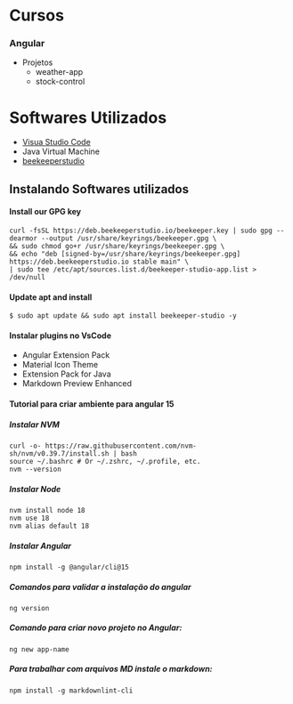 # Cursos
### Angular
  - Projetos
    - weather-app
    - stock-control

# Softwares Utilizados
 - [Visua Studio Code](https://code.visualstudio.com/docs/?dv=linux64_deb)
 - Java Virtual Machine
 - [beekeeperstudio](https://docs.beekeeperstudio.io/installation/linux/#deb)

## Instalando Softwares utilizados

#### Install our GPG key
    curl -fsSL https://deb.beekeeperstudio.io/beekeeper.key | sudo gpg --dearmor --output /usr/share/keyrings/beekeeper.gpg \
    && sudo chmod go+r /usr/share/keyrings/beekeeper.gpg \
    && echo "deb [signed-by=/usr/share/keyrings/beekeeper.gpg] https://deb.beekeeperstudio.io stable main" \
    | sudo tee /etc/apt/sources.list.d/beekeeper-studio-app.list > /dev/null

#### Update apt and install
    $ sudo apt update && sudo apt install beekeeper-studio -y

#### Instalar plugins no VsCode

- Angular Extension Pack
- Material Icon Theme
- Extension Pack for Java
- Markdown Preview Enhanced


#### Tutorial para criar ambiente para angular 15

##### Instalar NVM

    curl -o- https://raw.githubusercontent.com/nvm-sh/nvm/v0.39.7/install.sh | bash
    source ~/.bashrc # Or ~/.zshrc, ~/.profile, etc. 	
    nvm --version

##### Instalar Node
    
    nvm install node 18
 	nvm use 18
 	nvm alias default 18

##### Instalar Angular
    npm install -g @angular/cli@15

##### Comandos para validar a instalação do angular

    ng version

##### Comando para criar novo projeto no Angular:
    ng new app-name

##### Para trabalhar com arquivos MD instale o markdown:
    npm install -g markdownlint-cli

